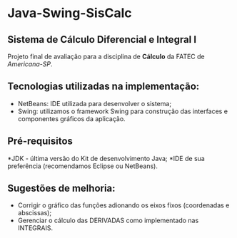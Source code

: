 # Java-Swing-SisCalc
 ## Sistema de Cálculo Diferencial e Integral I
 
 Projeto final de avaliação para a disciplina de **Cálculo** da FATEC de *Americana-SP*.
 
 ## Tecnologias utilizadas na implementação:

 * NetBeans: IDE utilizada para desenvolver o sistema;
 * Swing: utilizamos o framework Swing para construção das interfaces e componentes gráficos da aplicação.
 
 ## Pré-requisitos
 *JDK - última versão do Kit de desenvolvimento Java;
 *IDE de sua preferência (recomendamos Eclipse ou NetBeans).

 ## Sugestões de melhoria:

 - Corrigir o gráfico das funções adionando os eixos fixos (coordenadas e abscissas);
 - Gerenciar o cálculo das DERIVADAS como implementado nas INTEGRAIS.
